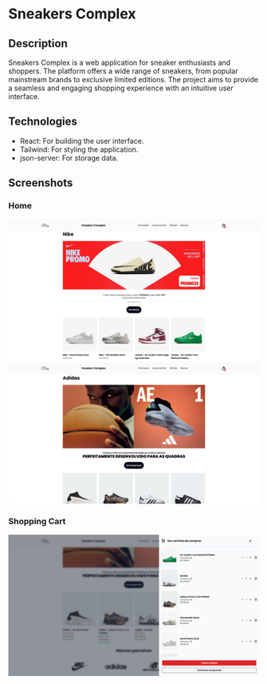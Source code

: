 # Sneakers Complex

## Description

Sneakers Complex is a web application for sneaker enthusiasts and shoppers. The platform offers a wide range of sneakers, from popular mainstream brands to exclusive limited editions. The project aims to provide a seamless and engaging shopping experience with an intuitive user interface.

## Technologies

- React: For building the user interface.
- Tailwind: For styling the application.
- json-server: For storage data.

## Screenshots

### Home

![home1](screenshots/home1.png)
![home2](screenshots/home2.png)

### Shopping Cart

![shopping cart](screenshots/shoppingCart.png)
